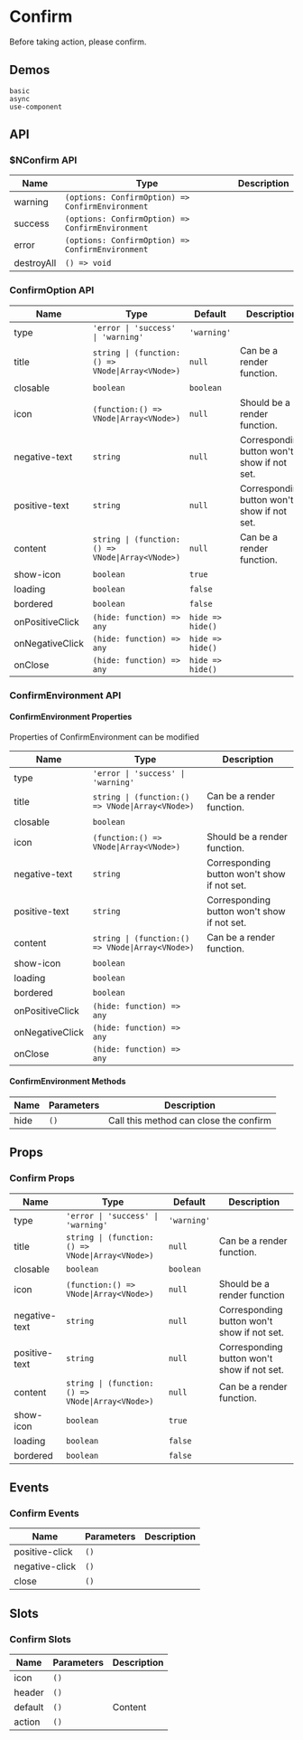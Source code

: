 # Confirm
Before taking action, please confirm.

## Demos
```demo
basic
async
use-component
```
## API
### $NConfirm API
|Name|Type|Description|
|-|-|-|
|warning|`(options: ConfirmOption) => ConfirmEnvironment`||
|success|`(options: ConfirmOption) => ConfirmEnvironment`||
|error|`(options: ConfirmOption) => ConfirmEnvironment`||
|destroyAll|`() => void`||

### ConfirmOption API
|Name|Type|Default|Description|
|-|-|-|-|
|type|`'error \| 'success' \| 'warning'`|`'warning'`||
|title|`string \| (function:() => VNode\|Array<VNode>)`|`null`|Can be a render function.|
|closable|`boolean`|`boolean`||
|icon|`(function:() => VNode\|Array<VNode>)`|`null`|Should be a render function.|
|negative-text|`string`|`null`|Corresponding button won't show if not set.|
|positive-text|`string`|`null`|Corresponding button won't show if not set.|
|content|`string \| (function:() => VNode\|Array<VNode>)`|`null`|Can be a render function.|
|show-icon|`boolean`|`true`||
|loading|`boolean`|`false`||
|bordered|`boolean`|`false`||
|onPositiveClick|`(hide: function) => any`|`hide => hide()`||
|onNegativeClick|`(hide: function) => any`|`hide => hide()`|
|onClose|`(hide: function) => any`|`hide => hide()`||

### ConfirmEnvironment API
#### ConfirmEnvironment Properties
Properties of ConfirmEnvironment can be modified

|Name|Type|Description|
|-|-|-|
|type|`'error \| 'success' \| 'warning'`||
|title|`string \| (function:() => VNode\|Array<VNode>)`|Can be a render function.|
|closable|`boolean`||
|icon|`(function:() => VNode\|Array<VNode>)`|Should be a render function.|
|negative-text|`string`|Corresponding button won't show if not set.|
|positive-text|`string`|Corresponding button won't show if not set.|
|content|`string \| (function:() => VNode\|Array<VNode>)`|Can be a render function.|
|show-icon|`boolean`||
|loading|`boolean`||
|bordered|`boolean`||
|onPositiveClick|`(hide: function) => any`||
|onNegativeClick|`(hide: function) => any`||
|onClose|`(hide: function) => any`||

#### ConfirmEnvironment Methods
|Name|Parameters|Description|
|-|-|-|
|hide|`()`|Call this method can close the confirm|

## Props
### Confirm Props
|Name|Type|Default|Description|
|-|-|-|-|
|type|`'error \| 'success' \| 'warning'`|`'warning'`||
|title|`string \| (function:() => VNode\|Array<VNode>)`|`null`|Can be a render function.|
|closable|`boolean`|`boolean`||
|icon|`(function:() => VNode\|Array<VNode>)`|`null`|Should be a render function|
|negative-text|`string`|`null`|Corresponding button won't show if not set.|
|positive-text|`string`|`null`|Corresponding button won't show if not set.|
|content|`string \| (function:() => VNode\|Array<VNode>)`|`null`|Can be a render function.|
|show-icon|`boolean`|`true`||
|loading|`boolean`|`false`||
|bordered|`boolean`|`false`||

## Events
### Confirm Events
|Name|Parameters|Description|
|-|-|-|
|positive-click|`()`||
|negative-click|`()`||
|close|`()`||

## Slots
### Confirm Slots
|Name|Parameters|Description|
|-|-|-|
|icon|`()`||
|header|`()`||
|default|`()`|Content|
|action|`()`||

